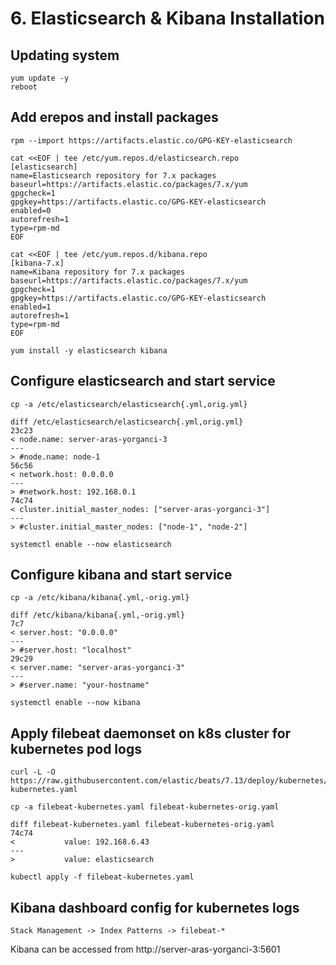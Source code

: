 # 6. Elasticsearch & Kibana Installation
## Updating system
```
yum update -y
reboot
```

## Add erepos and install packages
```
rpm --import https://artifacts.elastic.co/GPG-KEY-elasticsearch

cat <<EOF | tee /etc/yum.repos.d/elasticsearch.repo
[elasticsearch]
name=Elasticsearch repository for 7.x packages
baseurl=https://artifacts.elastic.co/packages/7.x/yum
gpgcheck=1
gpgkey=https://artifacts.elastic.co/GPG-KEY-elasticsearch
enabled=0
autorefresh=1
type=rpm-md
EOF

cat <<EOF | tee /etc/yum.repos.d/kibana.repo
[kibana-7.x]
name=Kibana repository for 7.x packages
baseurl=https://artifacts.elastic.co/packages/7.x/yum
gpgcheck=1
gpgkey=https://artifacts.elastic.co/GPG-KEY-elasticsearch
enabled=1
autorefresh=1
type=rpm-md
EOF

yum install -y elasticsearch kibana
```

## Configure elasticsearch and start service
```
cp -a /etc/elasticsearch/elasticsearch{.yml,orig.yml}

diff /etc/elasticsearch/elasticsearch{.yml,orig.yml}
23c23
< node.name: server-aras-yorganci-3
---
> #node.name: node-1
56c56
< network.host: 0.0.0.0
---
> #network.host: 192.168.0.1
74c74
< cluster.initial_master_nodes: ["server-aras-yorganci-3"]
---
> #cluster.initial_master_nodes: ["node-1", "node-2"]

systemctl enable --now elasticsearch
```

## Configure kibana and start service
```
cp -a /etc/kibana/kibana{.yml,-orig.yml}

diff /etc/kibana/kibana{.yml,-orig.yml}
7c7
< server.host: "0.0.0.0"
---
> #server.host: "localhost"
29c29
< server.name: "server-aras-yorganci-3"
---
> #server.name: "your-hostname"

systemctl enable --now kibana
```

## Apply filebeat daemonset on k8s cluster for kubernetes pod logs
```
curl -L -O https://raw.githubusercontent.com/elastic/beats/7.13/deploy/kubernetes/filebeat-kubernetes.yaml

cp -a filebeat-kubernetes.yaml filebeat-kubernetes-orig.yaml

diff filebeat-kubernetes.yaml filebeat-kubernetes-orig.yaml
74c74
<           value: 192.168.6.43
---
>           value: elasticsearch

kubectl apply -f filebeat-kubernetes.yaml
```

## Kibana dashboard config for kubernetes logs
```
Stack Management -> Index Patterns -> filebeat-*
```
Kibana can be accessed from http://server-aras-yorganci-3:5601